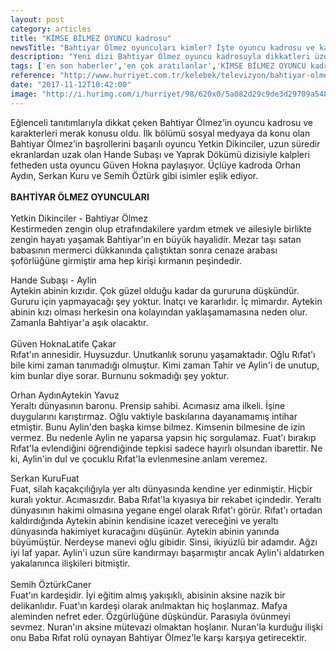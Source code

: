 ```yaml
---
layout: post
category: articles
title: "KİMSE BİLMEZ OYUNCU kadrosu"
newsTitle: "Bahtiyar Ölmez oyuncuları kimler? İşte oyuncu kadrosu ve karakterleri"
description: "Yeni dizi Bahtiyar Ölmez oyuncu kadrosuyla dikkatleri üzerine çekti. Sıradan bir hayatı varken bir anda kendisini yeraltı dünyasının içerisinde bulan Bahtiyar’ın başına gelen olayları ele alan Bahtiyar Ölmez'in başrollerini Yetkin Dikinciler ve Hande Subaşı paylaşıyor. Peki kadroda başka kimler var? İşte Bahtiyar Ölmez oyuncuları ve karakterleri!"
tags: ['en son haberler','en çok aratılanlar','KİMSE BİLMEZ OYUNCU kadrosu']
reference: "http://www.hurriyet.com.tr/kelebek/televizyon/bahtiyar-olmez-oyunculari-kimler-iste-oyuncu-kadrosu-ve-karakterleri-40642528"
date: "2017-11-12T10:42:00"
image: "http://i.hurimg.com/i/hurriyet/98/620x0/5a082d29c9de3d29709a5482.jpg"
---
```


<p>Eğlenceli tanıtımlarıyla dikkat &ccedil;eken Bahtiyar &Ouml;lmez&rsquo;in oyuncu kadrosu ve karakterleri merak konusu oldu. İlk b&ouml;l&uuml;m&uuml; sosyal medyaya da konu olan Bahtiyar &Ouml;lmez&rsquo;in başrollerini başarılı oyuncu Yetkin Dikinciler, uzun s&uuml;redir ekranlardan uzak olan Hande Subaşı ve Yaprak D&ouml;k&uuml;m&uuml; dizisiyle kalpleri fetheden usta oyuncu G&uuml;ven Hokna paylaşıyor. &Uuml;&ccedil;l&uuml;ye kadroda Orhan Aydın, Serkan Kuru ve Semih &Ouml;zt&uuml;rk gibi isimler eşlik ediyor. <br><br><strong>BAHTİYAR &Ouml;LMEZ OYUNCULARI</strong><br><br>Yetkin Dikinciler - Bahtiyar &Ouml;lmez<br>Kestirmeden zengin olup etrafındakilere yardım etmek ve ailesiyle birlikte zengin hayatı yaşamak Bahtiyar'ın en b&uuml;y&uuml;k hayalidir. Mezar taşı satan babasının mermerci d&uuml;kkanında &ccedil;alıştıktan sonra cenaze arabası şof&ouml;rl&uuml;ğ&uuml;ne girmiştir ama hep kirişi kırmanın peşindedir.</p>
<p>Hande Subaşı - Aylin<br>Aytekin abinin kızıdır. &Ccedil;ok g&uuml;zel olduğu kadar da gururuna d&uuml;şk&uuml;nd&uuml;r. Gururu i&ccedil;in yapmayacağı şey yoktur. İnat&ccedil;ı ve kararlıdır. İ&ccedil; mimardır. Aytekin abinin kızı olması herkesin ona kolayından yaklaşamamasına neden olur. Zamanla Bahtiyar'a aşık olacaktır.<br><br>G&uuml;ven HoknaLatife &Ccedil;akar<br>Rıfat'ın annesidir. Huysuzdur. Unutkanlık sorunu yaşamaktadır. Oğlu Rıfat'ı bile kimi zaman tanımadığı olmuştur. Kimi zaman Tahir ve Aylin'i de unutup, kim bunlar diye sorar. Burnunu sokmadığı şey yoktur.</p>
<p>Orhan AydınAytekin Yavuz<br>Yeraltı d&uuml;nyasının baronu. Prensip sahibi. Acımasız ama ilkeli. İşine duygularını karıştırmaz. Oğlu vaktiyle baskılarına dayanamamış intihar etmiştir. Bunu Aylin'den başka kimse bilmez. Kimsenin bilmesine de izin vermez. Bu nedenle Aylin ne yaparsa yapsın hi&ccedil; sorgulamaz. Fuat'ı bırakıp Rıfat'la evlendiğini &ouml;ğrendiğinde tepkisi sadece hayırlı olsundan ibarettir. Ne ki, Aylin'in dul ve &ccedil;ocuklu Rıfat'la evlenmesine anlam veremez.</p>
<p>Serkan KuruFuat<br>Fuat, silah ka&ccedil;ak&ccedil;ılığıyla yer altı d&uuml;nyasında kendine yer edinmiştir. Hi&ccedil;bir kuralı yoktur. Acımasızdır. Baba Rıfat'la kıyasıya bir rekabet i&ccedil;indedir. Yeraltı d&uuml;nyasının hakimi olmasına yegane engel olarak Rıfat'ı g&ouml;r&uuml;r. Rıfat'ı ortadan kaldırdığında Aytekin abinin kendisine icazet vereceğini ve yeraltı d&uuml;nyasında hakimiyet kuracağını d&uuml;ş&uuml;n&uuml;r. Aytekin abinin yanında b&uuml;y&uuml;m&uuml;şt&uuml;r. Nerdeyse manevi oğlu gibidir. Sinsi, ikiy&uuml;zl&uuml; bir adamdır. Ağzı iyi laf yapar. Aylin'i uzun s&uuml;re kandırmayı başarmıştır ancak Aylin'i aldatırken yakalanınca ilişkileri bitmiştir.<br><br> Semih &Ouml;zt&uuml;rkCaner<br>Fuat'ın kardeşidir. İyi eğitim almış yakışıklı, abisinin aksine nazik bir delikanlıdır. Fuat'ın kardeşi olarak anılmaktan hi&ccedil; hoşlanmaz. Mafya aleminden nefret eder. &Ouml;zg&uuml;rl&uuml;ğ&uuml;ne d&uuml;şk&uuml;nd&uuml;r. Parasıyla &ouml;v&uuml;nmeyi sevmez. Nuran'ın aksine m&uuml;tevazi olmaktan hoşlanır. Nuran'la kurduğu ilişki onu Baba Rıfat rol&uuml; oynayan Bahtiyar &Ouml;lmez'le karşı karşıya getirecektir.</p>
<p>&nbsp;</p>